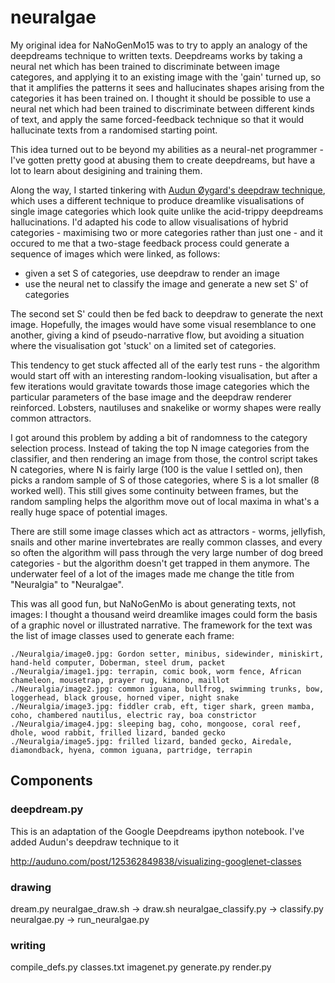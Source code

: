 # neuralgae

My original idea for NaNoGenMo15 was to try to apply an analogy of the
deepdreams technique to written texts. Deepdreams works by
taking a neural net which has been trained to discriminate between
image categores, and applying it to an existing image with the 'gain'
turned up, so that it amplifies the patterns it sees and hallucinates
shapes arising from the categories it has been trained on. I thought
it should be possible to use a neural net which had been trained to
discriminate between different kinds of text, and apply the same
forced-feedback technique so that it would hallucinate texts from a
randomised starting point.

This idea turned out to be beyond my abilities as a neural-net
programmer - I've gotten pretty good at abusing them to create
deepdreams, but have a lot to learn about desigining and training
them.

Along the way, I started tinkering with
[Audun Øygard's deepdraw technique](http://auduno.com/post/125362849838/visualizing-googlenet-classes),
which uses a different technique to produce dreamlike visualisations
of single image categories which look quite unlike the acid-trippy
deepdreams hallucinations. I'd adapted his code to allow
visualisations of hybrid categories - maximising two or more
categories rather than just one - and it occured to me that a
two-stage feedback process could generate a sequence of images which
were linked, as follows:

* given a set S of categories, use deepdraw to render an image
* use the neural net to classify the image and generate a new set S'
of categories

The second set S' could then be fed back to deepdraw to generate the
next image. Hopefully, the images would have some visual resemblance
to one another, giving a kind of pseudo-narrative flow, but avoiding a
situation where the visualisation got 'stuck' on a limited set of
categories.

This tendency to get stuck affected all of the early test runs - the
algorithm would start off with an interesting random-looking
visualisation, but after a few iterations would gravitate towards
those image categories which the particular parameters of the base
image and the deepdraw renderer reinforced. Lobsters, nautiluses and
snakelike or wormy shapes were really common attractors.

I got around this problem by adding a bit of randomness to the
category selection process. Instead of taking the top N image
categories from the classifier, and then rendering an image from
those, the control script takes N categories, where N is fairly large
(100 is the value I settled on), then picks a random sample of S of those
categories, where S is a lot smaller (8 worked well). This still gives
some continuity between frames, but the random sampling helps the
algorithm move out of local maxima in what's a really huge space of
potential images.

There are still some image classes which act as attractors - worms,
jellyfish, snails and other marine invertebrates are really common
classes, and every so often the algorithm will pass through the very
large number of dog breed categories - but the algorithm doesn't get
trapped in them anymore. The underwater feel of a lot of the images
made me change the title from "Neuralgia" to "Neuralgae".

This was all good fun, but NaNoGenMo is about generating texts, not
images: I thought a thousand weird dreamlike images could form the
basis of a graphic novel or illustrated narrative. The framework for
the text was the list of image classes used to generate each frame:

    ./Neuralgia/image0.jpg: Gordon setter, minibus, sidewinder, miniskirt, hand-held computer, Doberman, steel drum, packet
    ./Neuralgia/image1.jpg: terrapin, comic book, worm fence, African chameleon, mousetrap, prayer rug, kimono, maillot
    ./Neuralgia/image2.jpg: common iguana, bullfrog, swimming trunks, bow, loggerhead, black grouse, horned viper, night snake
    ./Neuralgia/image3.jpg: fiddler crab, eft, tiger shark, green mamba, coho, chambered nautilus, electric ray, boa constrictor
    ./Neuralgia/image4.jpg: sleeping bag, coho, mongoose, coral reef, dhole, wood rabbit, frilled lizard, banded gecko
    ./Neuralgia/image5.jpg: frilled lizard, banded gecko, Airedale, diamondback, hyena, common iguana, partridge, terrapin


## Components

### deepdream.py

This is an adaptation of the Google Deepdreams ipython notebook.
I've added Audun's deepdraw technique to it

http://auduno.com/post/125362849838/visualizing-googlenet-classes

### drawing

dream.py
neuralgae_draw.sh      -> draw.sh
neuralgae_classify.py  -> classify.py
neuralgae.py           -> run_neuralgae.py

### writing

compile_defs.py
classes.txt
imagenet.py
generate.py
render.py
